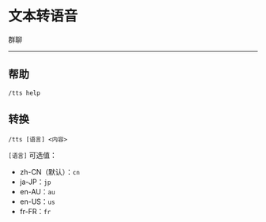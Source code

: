 # 文本转语音
<span class="span-group">群聊</span>

---

## 帮助
```
/tts help
```

## 转换
```
/tts [语言] <内容>
```
`[语言]` 可选值：
- zh-CN（默认）：`cn`
- ja-JP：`jp`
- en-AU：`au`
- en-US：`us`
- fr-FR：`fr`